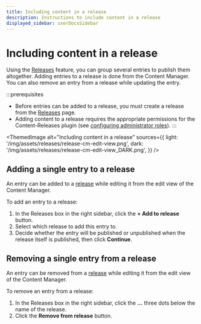 ```yaml
---
title: Including content in a release
description: Instructions to include content in a release
displayed_sidebar: userDocsSidebar
---
```


# Including content in a release  <EnterpriseBadge /> <CloudTeamBadge /> <FutureBadge /> <BetaBadge />

Using the [Releases](/user-docs/releases/introduction) feature, you can group several entries to publish them altogether. Adding entries to a release is done from the Content Manager. You can also remove an entry from a release while updating the entry.

:::prerequisites
- Before entries can be added to a release, you must create a release from the [Releases](/user-docs/releases/creating-a-release) page.
- Adding content to a release requires the appropriate permissions for the Content-Releases plugin (see [configuring administrator roles](/user-docs/users-roles-permissions/configuring-administrator-roles#plugins-and-settings)).
:::

<!-- TODO: re-add when implemented -->
<!-- ## Adding multiple entries to a release

Multiple entries can be added to a [release](/user-docs/releases/introduction) from the list view of the Content Manager.

To add entries to a release:

1. From the list view of the Content Manager, select which entries you want to add by ticking the box on the left side of the entries' record.
2. Click on the **Add to release** button located above the header of the table.
3. Select which release to add these entries to.
4. Decide whether these entries will be published or unpublished when the release is published, then click **Continue**. -->

<!-- TODO: add screenshot -->

<ThemedImage
  alt="Including content in a release"
  sources={{
    light: '/img/assets/releases/release-cm-edit-view.png',
    dark: '/img/assets/releases/release-cm-edit-view_DARK.png',
  }}
/>

## Adding a single entry to a release

An entry can be added to a [release](/user-docs/releases/introduction) while editing it from the edit view of the Content Manager.

To add an entry to a release:

1. In the Releases box in the right sidebar, click the **+ Add to release** button.
2. Select which release to add this entry to.
3. Decide whether the entry will be published or unpublished when the release itself is published, then click **Continue**.

## Removing a single entry from a release

An entry can be removed from a [release](/user-docs/releases/introduction) while editing it from the edit view of the Content Manager.

To remove an entry from a release:

1. In the Releases box in the right sidebar, click the **…** three dots below the name of the release.
2. Click the **Remove from release** button.

<!-- TODO: re-add when implemented -->
<!-- :::tip
You can also remove multiple entries from a release directly from the release page (see [Managing a release](/user-docs/releases/managing-a-release)).
::: -->

<!-- TODO: add screenshot -->

